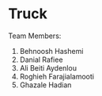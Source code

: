 # Truck

Team Members:

1. Behnoosh Hashemi
2. Danial Rafiee
3. Ali Beiti Aydenlou
4. Roghieh Farajialamooti
5. Ghazale Hadian
